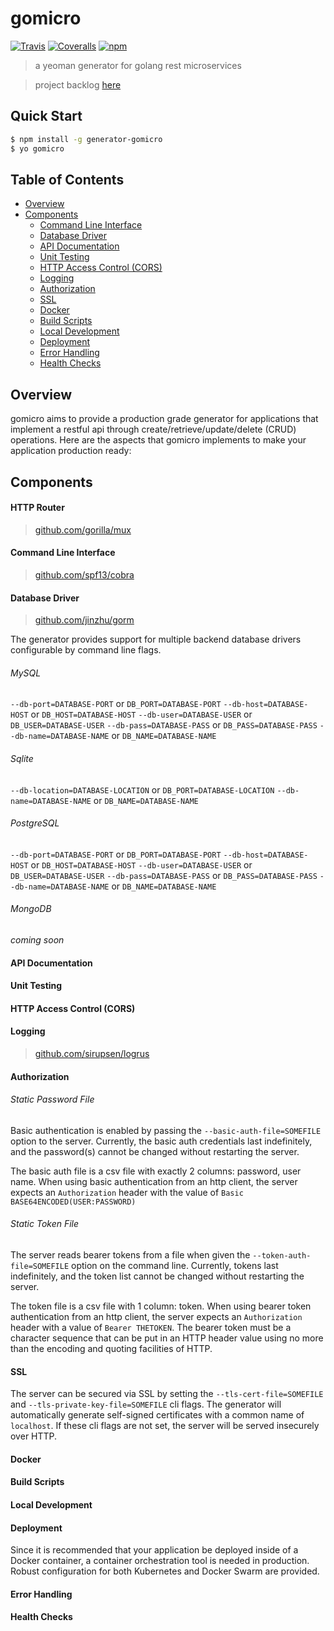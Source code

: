 # gomicro

 [![Travis](https://img.shields.io/travis/petrasphere/gomicro.svg?style=flat-square)](https://travis-ci.org/petrasphere/gomicro) [![Coveralls](https://img.shields.io/coveralls/petrasphere/gomicro.svg?style=flat-square)]()  [![npm](https://img.shields.io/npm/dm/generator-gomicro.svg?style=flat-square)](https://www.npmjs.com/package/generator-gomicro)

> a yeoman generator for golang rest microservices

> project backlog [here](https://github.com/petrasphere/gomicro/projects/1)

## Quick Start

```sh
$ npm install -g generator-gomicro
$ yo gomicro
```

## Table of Contents
* [Overview](#overview)
* [Components](#components)
  * [Command Line Interface](#command-line-interface)
  * [Database Driver](#database-driver)
  * [API Documentation](#api-documentation)
  * [Unit Testing](#unit-testing)
  * [HTTP Access Control (CORS)](#http-access-control-cors)
  * [Logging](#logging)
  * [Authorization](#authorization)
  * [SSL](#ssl)
  * [Docker](#docker)
  * [Build Scripts](#build-scripts)
  * [Local Development](#local-development)
  * [Deployment](#deployment)
  * [Error Handling](#error-handling)
  * [Health Checks](#health-checks)

## Overview

gomicro aims to provide a production grade generator for applications that implement a restful api through create/retrieve/update/delete (CRUD) operations. Here are the aspects that gomicro implements to make your application production ready:

## Components

#### HTTP Router

> [github.com/gorilla/mux](https://github.com/gorilla/mux)

#### Command Line Interface

> [github.com/spf13/cobra](https://github.com/spf13/cobra)

#### Database Driver

> [github.com/jinzhu/gorm](https://github.com/jinzhu/gorm)

The generator provides support for multiple backend database drivers configurable by command line flags.

###### MySQL

`--db-port=DATABASE-PORT` or `DB_PORT=DATABASE-PORT`
`--db-host=DATABASE-HOST` or `DB_HOST=DATABASE-HOST`
`--db-user=DATABASE-USER` or `DB_USER=DATABASE-USER`
`--db-pass=DATABASE-PASS` or `DB_PASS=DATABASE-PASS`
`--db-name=DATABASE-NAME` or `DB_NAME=DATABASE-NAME`

###### Sqlite

`--db-location=DATABASE-LOCATION` or `DB_PORT=DATABASE-LOCATION`
`--db-name=DATABASE-NAME` or `DB_NAME=DATABASE-NAME`

###### PostgreSQL

`--db-port=DATABASE-PORT` or `DB_PORT=DATABASE-PORT`
`--db-host=DATABASE-HOST` or `DB_HOST=DATABASE-HOST`
`--db-user=DATABASE-USER` or `DB_USER=DATABASE-USER`
`--db-pass=DATABASE-PASS` or `DB_PASS=DATABASE-PASS`
`--db-name=DATABASE-NAME` or `DB_NAME=DATABASE-NAME`

###### MongoDB

*coming soon*

#### API Documentation
#### Unit Testing
#### HTTP Access Control (CORS)
#### Logging

> [github.com/sirupsen/logrus](https://github.com/sirupsen/logrus)

#### Authorization

###### Static Password File

Basic authentication is enabled by passing the `--basic-auth-file=SOMEFILE` option to the server. Currently, the basic auth credentials last indefinitely, and the password(s) cannot be changed without restarting the server.

The basic auth file is a csv file with exactly 2 columns: password, user name. When using basic authentication from an http client, the server expects an `Authorization` header with the value of `Basic BASE64ENCODED(USER:PASSWORD)`

###### Static Token File

The server reads bearer tokens from a file when given the `--token-auth-file=SOMEFILE` option on the command line. Currently, tokens last indefinitely, and the token list cannot be changed without restarting the server.

The token file is a csv file with 1 column: token. When using bearer token authentication from an http client, the server expects an `Authorization` header with a value of `Bearer THETOKEN`. The bearer token must be a character sequence that can be put in an HTTP header value using no more than the encoding and quoting facilities of HTTP.

#### SSL

The server can be secured via SSL by setting the `--tls-cert-file=SOMEFILE` and `--tls-private-key-file=SOMEFILE` cli flags. The generator will automatically generate self-signed certificates with a common name of `localhost`. If these cli flags are not set, the server will be served insecurely over HTTP.

#### Docker
#### Build Scripts
#### Local Development
#### Deployment

Since it is recommended that your application be deployed inside of a Docker container, a container orchestration tool is needed in production. Robust configuration for both Kubernetes and Docker Swarm are provided.

#### Error Handling
#### Health Checks
